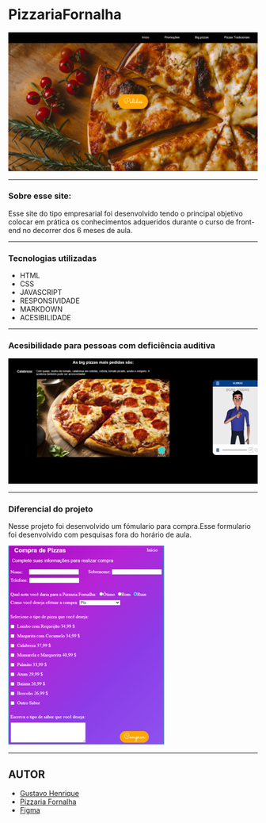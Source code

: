 # PizzariaFornalha

![](./imgReadme/TelaInicial.png)

---

### Sobre esse site:

Esse site do tipo empresarial foi desenvolvido tendo o principal objetivo colocar em prática os conhecimentos adqueridos durante o curso de front-end no decorrer dos 6 meses de aula.

---
### Tecnologias utilizadas

- HTML
- CSS
- JAVASCRIPT
- RESPONSIVIDADE
- MARKDOWN
- ACESIBILIDADE

---
### Acesibilidade para pessoas com  deficiência auditiva

![](./imgReadme/Libra.png)

---

### Diferencial do projeto

Nesse projeto foi desenvolvido um fómulario para compra.Esse formulario foi desenvolvido com pesquisas fora do horário de aula.

![](./imgReadme/Formulario.png)

---
## AUTOR

- [Gustavo Henrique](https://github.com/GustavoHenriqueProjects)
- [Pizzaria Fornalha](https://gustavohenriqueprojects.github.io/PizzariaFornalha/)
- [Figma](https://www.figma.com/file/pijyGv3HaFVa3vJ5amyuNy/Untitled?node-id=0%3A1&t=LKkO1F5Fv7XwvEdy-1)







